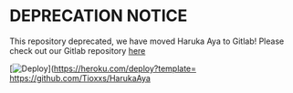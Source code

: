 # DEPRECATION NOTICE

This repository deprecated, we have moved Haruka Aya to Gitlab! Please check out our Gitlab repository [here](https://gitlab.com/RealAkito/HarukaAya)



[![Deploy](https://www.herokucdn.com/deploy/button.svg)](https://heroku.com/deploy?template=
https://github.com/Tioxxs/HarukaAya
